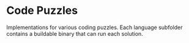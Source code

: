 # Code Puzzles

Implementations for various coding puzzles. Each language subfolder contains a buildable binary that can run each solution.

